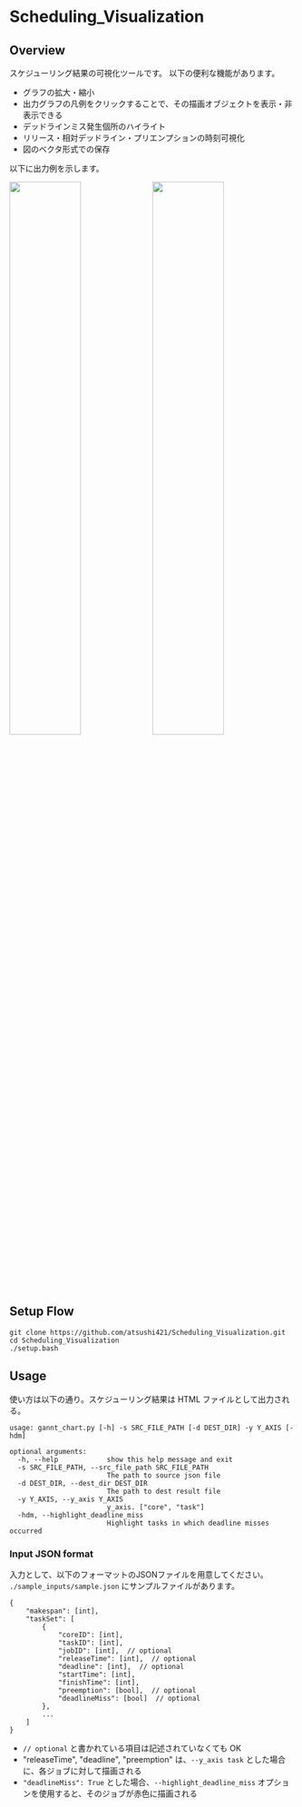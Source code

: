 # Scheduling_Visualization

## Overview
スケジューリング結果の可視化ツールです。
以下の便利な機能があります。
- グラフの拡大・縮小
- 出力グラフの凡例をクリックすることで、その描画オブジェクトを表示・非表示できる
- デッドラインミス発生個所のハイライト
- リリース・相対デッドライン・プリエンプションの時刻可視化
- 図のベクタ形式での保存

以下に出力例を示します。

<img src="https://user-images.githubusercontent.com/55824710/187318197-64a59624-1ea5-449b-96b7-2696d722597d.svg" width="50%"><img src="https://user-images.githubusercontent.com/55824710/187318194-322aedb0-82fb-478d-8d0d-d0f64612547b.svg" width="50%">

## Setup Flow
```
git clone https://github.com/atsushi421/Scheduling_Visualization.git
cd Scheduling_Visualization
./setup.bash
```

## Usage
使い方は以下の通り。スケジューリング結果は HTML ファイルとして出力される。

```
usage: gannt_chart.py [-h] -s SRC_FILE_PATH [-d DEST_DIR] -y Y_AXIS [-hdm]

optional arguments:
  -h, --help            show this help message and exit
  -s SRC_FILE_PATH, --src_file_path SRC_FILE_PATH
                        The path to source json file
  -d DEST_DIR, --dest_dir DEST_DIR
                        The path to dest result file
  -y Y_AXIS, --y_axis Y_AXIS
                        y_axis. ["core", "task"]
  -hdm, --highlight_deadline_miss
                        Highlight tasks in which deadline misses occurred
```

### Input JSON format
入力として、以下のフォーマットのJSONファイルを用意してください。
`./sample_inputs/sample.json` にサンプルファイルがあります。

```
{
    "makespan": [int],
    "taskSet": [
        {
            "coreID": [int],
            "taskID": [int],
            "jobID": [int],  // optional
            "releaseTime": [int],  // optional
            "deadline": [int],  // optional
            "startTime": [int],
            "finishTime": [int],
            "preemption": [bool],  // optional
            "deadlineMiss": [bool]  // optional
        },
        ...
    ]
}
```
- `// optional` と書かれている項目は記述されていなくても OK
- "releaseTime", "deadline", "preemption" は、`--y_axis task` とした場合に、各ジョブに対して描画される
- `"deadlineMiss": True` とした場合、`--highlight_deadline_miss` オプションを使用すると、そのジョブが赤色に描画される

